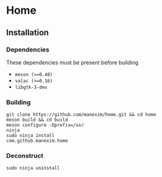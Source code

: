 # Home

## Installation

### Dependencies
These dependencies must be present before building
 - `meson (>=0.40)`
 - `valac (>=0.16)`
 - `libgtk-3-dev`

### Building

```
git clone https://github.com/manexim/home.git && cd home
meson build && cd build
meson configure -Dprefix=/usr
ninja
sudo ninja install
com.github.manexim.home
```

### Deconstruct

```
sudo ninja uninstall
```
